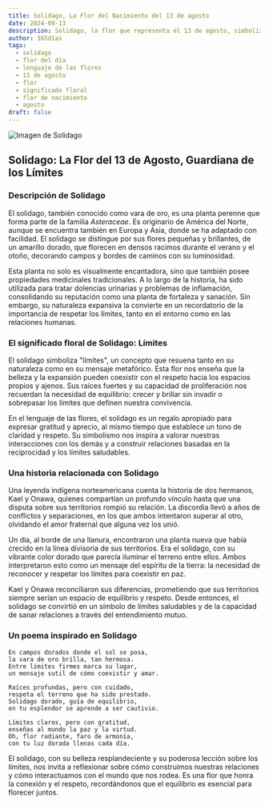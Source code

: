 ```yaml
---
title: Solidago, La Flor del Nacimiento del 13 de agosto
date: 2024-08-13
description: Solidago, la flor que representa el 13 de agosto, simboliza Límites. Descubre su fascinante historia, significado en el lenguaje de las flores y una poesía que celebra su belleza.
author: 365días
tags:
  - solidago
  - flor del día
  - lenguaje de las flores
  - 13 de agosto
  - flor
  - significado floral
  - flor de nacimiento
  - agosto
draft: false
---
```



![Imagen de Solidago](https://cdn.pixabay.com/photo/2016/08/11/21/26/golden-rod-1586871_1280.jpg#center)


## Solidago: La Flor del 13 de Agosto, Guardiana de los Límites

### Descripción de Solidago

El solidago, también conocido como vara de oro, es una planta perenne que forma parte de la familia _Asteraceae_. Es originario de América del Norte, aunque se encuentra también en Europa y Asia, donde se ha adaptado con facilidad. El solidago se distingue por sus flores pequeñas y brillantes, de un amarillo dorado, que florecen en densos racimos durante el verano y el otoño, decorando campos y bordes de caminos con su luminosidad.

Esta planta no solo es visualmente encantadora, sino que también posee propiedades medicinales tradicionales. A lo largo de la historia, ha sido utilizada para tratar dolencias urinarias y problemas de inflamación, consolidando su reputación como una planta de fortaleza y sanación. Sin embargo, su naturaleza expansiva la convierte en un recordatorio de la importancia de respetar los límites, tanto en el entorno como en las relaciones humanas.

### El significado floral de Solidago: Límites

El solidago simboliza "límites", un concepto que resuena tanto en su naturaleza como en su mensaje metafórico. Esta flor nos enseña que la belleza y la expansión pueden coexistir con el respeto hacia los espacios propios y ajenos. Sus raíces fuertes y su capacidad de proliferación nos recuerdan la necesidad de equilibrio: crecer y brillar sin invadir o sobrepasar los límites que definen nuestra convivencia.

En el lenguaje de las flores, el solidago es un regalo apropiado para expresar gratitud y aprecio, al mismo tiempo que establece un tono de claridad y respeto. Su simbolismo nos inspira a valorar nuestras interacciones con los demás y a construir relaciones basadas en la reciprocidad y los límites saludables.

### Una historia relacionada con Solidago

Una leyenda indígena norteamericana cuenta la historia de dos hermanos, Kael y Onawa, quienes compartían un profundo vínculo hasta que una disputa sobre sus territorios rompió su relación. La discordia llevó a años de conflictos y separaciones, en los que ambos intentaron superar al otro, olvidando el amor fraternal que alguna vez los unió.

Un día, al borde de una llanura, encontraron una planta nueva que había crecido en la línea divisoria de sus territorios. Era el solidago, con su vibrante color dorado que parecía iluminar el terreno entre ellos. Ambos interpretaron esto como un mensaje del espíritu de la tierra: la necesidad de reconocer y respetar los límites para coexistir en paz.

Kael y Onawa reconciliaron sus diferencias, prometiendo que sus territorios siempre serían un espacio de equilibrio y respeto. Desde entonces, el solidago se convirtió en un símbolo de límites saludables y de la capacidad de sanar relaciones a través del entendimiento mutuo.

### Un poema inspirado en Solidago

```
En campos dorados donde el sol se posa,  
la vara de oro brilla, tan hermosa.  
Entre límites firmes marca su lugar,  
un mensaje sutil de cómo coexistir y amar.

Raíces profundas, pero con cuidado,  
respeta el terreno que ha sido prestado.  
Solidago dorado, guía de equilibrio,  
en tu esplendor se aprende a ser cautivio.

Límites claros, pero con gratitud,  
enseñas al mundo la paz y la virtud.  
Oh, flor radiante, faro de armonía,  
con tu luz dorada llenas cada día.
```

El solidago, con su belleza resplandeciente y su poderosa lección sobre los límites, nos invita a reflexionar sobre cómo construimos nuestras relaciones y cómo interactuamos con el mundo que nos rodea. Es una flor que honra la conexión y el respeto, recordándonos que el equilibrio es esencial para florecer juntos.

